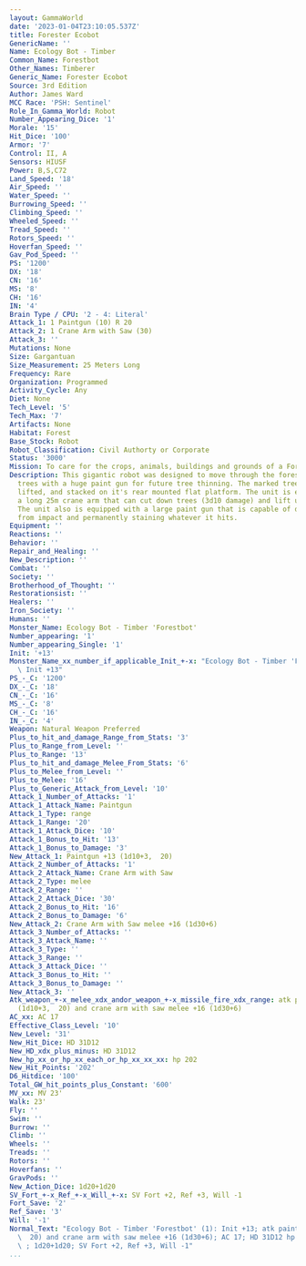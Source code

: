 ```yaml
---
layout: GammaWorld
date: '2023-01-04T23:10:05.537Z'
title: Forester Ecobot
GenericName: ''
Name: Ecology Bot - Timber
Common_Name: Forestbot
Other_Names: Timberer
Generic_Name: Forester Ecobot
Source: 3rd Edition
Author: James Ward
MCC Race: 'PSH: Sentinel'
Role_In_Gamma_World: Robot
Number_Appearing_Dice: '1'
Morale: '15'
Hit_Dice: '100'
Armor: '7'
Control: II, A
Sensors: HIUSF
Power: B,S,C72
Land_Speed: '18'
Air_Speed: ''
Water_Speed: ''
Burrowing_Speed: ''
Climbing_Speed: ''
Wheeled_Speed: ''
Tread_Speed: ''
Rotors_Speed: ''
Hoverfan_Speed: ''
Gav_Pod_Speed: ''
PS: '1200'
DX: '18'
CN: '16'
MS: '8'
CH: '16'
IN: '4'
Brain Type / CPU: '2 - 4: Literal'
Attack_1: 1 Paintgun (10) R 20
Attack_2: 1 Crane Arm with Saw (30)
Attack_3: ''
Mutations: None
Size: Gargantuan
Size_Measurement: 25 Meters Long
Frequency: Rare
Organization: Programmed
Activity_Cycle: Any
Diet: None
Tech_Level: '5'
Tech_Max: '7'
Artifacts: None
Habitat: Forest
Base_Stock: Robot
Robot_Classification: Civil Authorty or Corporate
Status: '3000'
Mission: To care for the crops, animals, buildings and grounds of a Forest.
Description: This gigantic robot was designed to move through the forest marking selected
  trees with a huge paint gun for future tree thinning. The marked trees are cut down,
  lifted, and stacked on it's rear mounted flat platform. The unit is equipped with
  a long 25m crane arm that can cut down trees (3d10 damage) and lift up to 25 tons.
  The unit also is equipped with a large paint gun that is capable of doing 1d10 damage
  from impact and permanently staining whatever it hits.
Equipment: ''
Reactions: ''
Behavior: ''
Repair_and_Healing: ''
New_Description: ''
Combat: ''
Society: ''
Brotherhood_of_Thought: ''
Restorationsist: ''
Healers: ''
Iron_Society: ''
Humans: ''
Monster_Name: Ecology Bot - Timber 'Forestbot'
Number_appearing: '1'
Number_appearing_Single: '1'
Init: '+13'
Monster_Name_xx_number_if_applicable_Init_+-x: "Ecology Bot - Timber 'Forestbot' (1):\
  \ Init +13"
PS_-_C: '1200'
DX_-_C: '18'
CN_-_C: '16'
MS_-_C: '8'
CH_-_C: '16'
IN_-_C: '4'
Weapon: Natural Weapon Preferred
Plus_to_hit_and_damage_Range_from_Stats: '3'
Plus_to_Range_from_Level: ''
Plus_to_Range: '13'
Plus_to_hit_and_damage_Melee_From_Stats: '6'
Plus_to_Melee_from_Level: ''
Plus_to_Melee: '16'
Plus_to_Generic_Attack_from_Level: '10'
Attack_1_Number_of_Attacks: '1'
Attack_1_Attack_Name: Paintgun
Attack_1_Type: range
Attack_1_Range: '20'
Attack_1_Attack_Dice: '10'
Attack_1_Bonus_to_Hit: '13'
Attack_1_Bonus_to_Damage: '3'
New_Attack_1: Paintgun +13 (1d10+3,  20)
Attack_2_Number_of_Attacks: '1'
Attack_2_Attack_Name: Crane Arm with Saw
Attack_2_Type: melee
Attack_2_Range: ''
Attack_2_Attack_Dice: '30'
Attack_2_Bonus_to_Hit: '16'
Attack_2_Bonus_to_Damage: '6'
New_Attack_2: Crane Arm with Saw melee +16 (1d30+6)
Attack_3_Number_of_Attacks: ''
Attack_3_Attack_Name: ''
Attack_3_Type: ''
Attack_3_Range: ''
Attack_3_Attack_Dice: ''
Attack_3_Bonus_to_Hit: ''
Attack_3_Bonus_to_Damage: ''
New_Attack_3: ''
Atk_weapon_+-x_melee_xdx_andor_weapon_+-x_missile_fire_xdx_range: atk paintgun +13
  (1d10+3,  20) and crane arm with saw melee +16 (1d30+6)
AC_xx: AC 17
Effective_Class_Level: '10'
New_Level: '31'
New_Hit_Dice: HD 31D12
New_HD_xdx_plus_minus: HD 31D12
New_hp_xx_or_hp_xx_each_or_hp_xx_xx_xx: hp 202
New_Hit_Points: '202'
D6_Hitdice: '100'
Total_GW_hit_points_plus_Constant: '600'
MV_xx: MV 23'
Walk: 23'
Fly: ''
Swim: ''
Burrow: ''
Climb: ''
Wheels: ''
Treads: ''
Rotors: ''
Hoverfans: ''
GravPods: ''
New_Action_Dice: 1d20+1d20
SV_Fort_+-x_Ref_+-x_Will_+-x: SV Fort +2, Ref +3, Will -1
Fort_Save: '2'
Ref_Save: '3'
Will: '-1'
Normal_Text: "Ecology Bot - Timber 'Forestbot' (1): Init +13; atk paintgun +13 (1d10+3,\
  \  20) and crane arm with saw melee +16 (1d30+6); AC 17; HD 31D12 hp 202; MV 23'\
  \ ; 1d20+1d20; SV Fort +2, Ref +3, Will -1"
...
```

